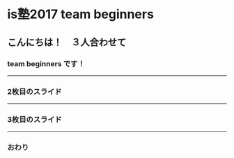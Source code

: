 # is塾2017 team beginners
## こんにちは！　３人合わせて
### team beginners です！

---


### 2枚目のスライド


---


### 3枚目のスライド


---


### おわり
